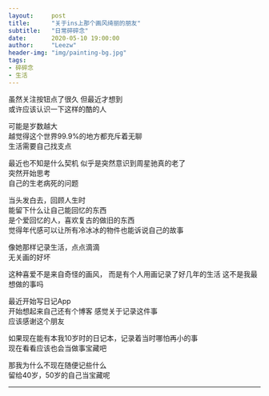 ```yaml
---
layout:     post
title:      "关于ins上那个画风绮丽的朋友"
subtitle:   "日常碎碎念"
date:       2020-05-10 19:00:00
author:     "Leezw"
header-img: "img/painting-bg.jpg"
tags:
- 碎碎念
- 生活
---
```


虽然关注按钮点了很久 但最近才想到    
或许应该认识一下这样的酷的人    

可能是岁数越大    
越觉得这个世界99.9%的地方都充斥着无聊    
生活需要自己找支点

最近也不知是什么契机
似乎是突然意识到周星驰真的老了    
突然开始思考    
自己的生老病死的问题

当头发白去，回顾人生时    
能留下什么让自己能回忆的东西    
是个爱回忆的人，喜欢复古的做旧的东西   
觉得年代感可以让所有冷冰冰的物件也能诉说自己的故事     

像她那样记录生活，点点滴滴   
无关画的好坏 

这种喜爱不是来自奇怪的画风，
而是有个人用画记录了好几年的生活
这不是我最想做的事吗

最近开始写日记App    
开始想起来自己还有个博客
感觉关于记录这件事     
应该感谢这个朋友    

如果现在能有本我10岁时的日记本，记录着当时哪怕再小的事      
现在看看应该也会当做事宝藏吧      

那我为什么不现在随便记些什么      
留给40岁，50岁的自己当宝藏呢      







---


